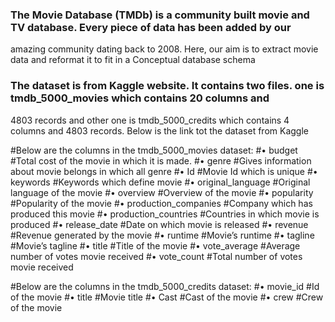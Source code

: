 ### The Movie Database (TMDb) is a community built movie and TV database. Every piece of data has been added by our 
amazing community dating back to 2008. Here, our aim is to extract movie data and reformat it to fit in a Conceptual 
database schema

### The dataset is from Kaggle website. It contains two files. one is tmdb_5000_movies which contains 20 columns and 
4803 records and other one is tmdb_5000_credits which contains 4 columns and 4803 records. Below is the link tot the 
dataset from Kaggle

#Below are the columns in the tmdb_5000_movies dataset:
#•	budget #Total cost of the movie in which it is made.
#•	genre #Gives information about movie belongs in which all genre
#•	Id #Movie Id which is unique
#•	keywords #Keywords which define movie
#•	original_language #Original language of the movie
#•	overview #Overview of the movie
#•	popularity #Popularity of the movie
#•	production_companies #Company which has produced this movie
#•	production_countries #Countries in which movie is produced
#•	release_date #Date on which movie is released
#•	revenue #Revenue generated by the movie
#•	runtime #Movie’s runtime
#•	tagline #Movie’s tagline
#•	title #Title of the movie
#•	vote_average #Average number of votes movie received
#•	vote_count #Total number of votes movie received

#Below are the columns in the tmdb_5000_credits dataset:
#•	movie_id #Id of the movie
#•	title #Movie title
#•	Cast #Cast of the movie
#•	crew #Crew of the movie
